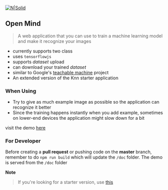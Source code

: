 [![N|Solid](https://i.ibb.co/g6h47gC/Untitled-design-3.jpg)](https://github.com/cluster-11/open-mind)

## Open Mind

> A web application that you can use to train a machine learning model and make it recognize your images

- currently supports two class
- uses `tensorflowjs`
- supports _dataset_ upload
- can download your trained _dataset_
- similar to Google's [teachable machine](https://teachablemachine.withgoogle.com/) project
- An extended version of the Knn starter application

### When Using

- Try to give as much example image as possible so the application can recognize it better
- Since the training happens instantly when you add example, sometimes on lower-end devices the application might slow down for a bit

visit the demo [here](https://cluster-11.github.io/open-mind/)

### For Developer

Before creating a **pull request** or pushing code on the **master** branch, remember to do `npm run build` which will update the `/doc` folder. The demo is served from the `/doc` folder

**Note**
> If you're looking for a starter version, use [this](https://github.com/cluster-11/knn-image-recognition-starter)
